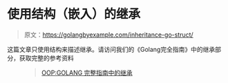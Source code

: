 # 使用结构（嵌入）的继承

> 原文：<https://golangbyexample.com/inheritance-go-struct/>

这篇文章只使用结构来描述继承。请访问我们的《Golang完全指南》中的继承部分，获取完整的参考资料

<figure class="wp-block-embed-wordpress wp-block-embed is-type-wp-embed is-provider-welcome-to-golang-by-example">

> [OOP:GOLANG 完整指南中的继承](https://golangbyexample.com/oop-inheritance-golang-complete/)

<iframe title="“OOP: Inheritance in GOLANG complete guide” — Welcome To Golang By Example" class="wp-embedded-content" sandbox="allow-scripts" security="restricted" style="position: absolute; clip: rect(1px, 1px, 1px, 1px);" src="https://golangbyexample.com/oop-inheritance-golang-complete/embed/#?secret=dw1ISbgDIy" data-secret="dw1ISbgDIy" width="600" height="338" frameborder="0" marginwidth="0" marginheight="0" scrolling="no"></div></figure> <p class="has-medium-font-size">Go 通过嵌入结构或使用接口来支持继承。做这件事有不同的方法，每种方法都有一些局限性。不同的方式有:</p> <ol class="has-medium-font-size"><li><strong>通过使用嵌入结构</strong>–父结构嵌入在子结构中。局限性在于这种方法无法进行细分。不能将子结构传递给需要基的函数。这篇文章描述了这种方法。</li><li>通过使用接口-子类型是可能的，但是限制是没有办法引用公共属性。更多详情请参考此链接–<a href="https://golangbyexample.com/inheritance-go-interface/"><strong>继承使用接口</strong> </a></li><li>通过使用接口+结构–这修复了上述两种方法的局限性，但一个局限性是覆盖方法是不可能的。但是有一个解决办法。更多详情请参考此链接–<a href="https://golangbyexample.com/inheritance-go-interface-struct/"><strong>使用接口+结构</strong> </a>继承</li></ol> <p class="has-medium-font-size"><strong>详情:</strong></p> <p class="has-medium-font-size">在使用结构的继承中，基结构嵌入在子结构中，基属性和方法可以直接在子结构上调用。参见下面的代码:</p> <pre class="wp-block-prismatic-blocks"><code class="language-go">package main import "fmt" type base struct { value string } func (b *base) say() { fmt.Println(b.value) } type child struct { base //embedding style string } func check(b base) { b.say() } func main() { base := base{value: "somevalue"} child := &amp;child{ base: base, style: "somestyle", } child.say() //check(child) } </code></pre> <p class="has-medium-font-size"><strong>输出:</strong></p> <pre class="wp-block-prismatic-blocks"><code class="language-go">somevalue</code></pre> <p class="has-medium-font-size"><strong>限制:</strong></p> <p class="has-medium-font-size">不支持子类型。不能将子结构传递给需要基的函数。</p> <p class="has-medium-font-size">例如在上面的代码中，如果取消注释<strong> //check(child) </strong>会给出编译错误:“在要检查的参数中不能使用 child (type *child)作为类型基”。为了解决这个问题，我们可以使用接口<br/>进行继承</p> </body> </html></iframe></figure>